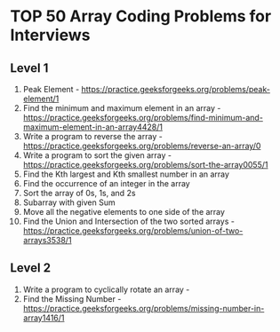 # TOP 50 Array Coding Problems for Interviews

## Level 1
01. Peak Element - https://practice.geeksforgeeks.org/problems/peak-element/1
02. Find the minimum and maximum element in an array - https://practice.geeksforgeeks.org/problems/find-minimum-and-maximum-element-in-an-array4428/1
03. Write a program to reverse the array - https://practice.geeksforgeeks.org/problems/reverse-an-array/0
04. Write a program to sort the given array - https://practice.geeksforgeeks.org/problems/sort-the-array0055/1
05. Find the Kth largest and Kth smallest number in an array
06. Find the occurrence of an integer in the array
07. Sort the array of 0s, 1s, and 2s
08. Subarray with given Sum
09. Move all the negative elements to one side of the array
10. Find the Union and Intersection of the two sorted arrays - https://practice.geeksforgeeks.org/problems/union-of-two-arrays3538/1

## Level 2
01. Write a program to cyclically rotate an array - 
02. Find the Missing Number - https://practice.geeksforgeeks.org/problems/missing-number-in-array1416/1

